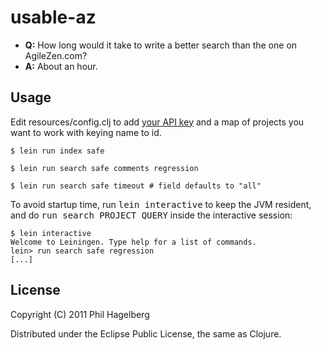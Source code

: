 # usable-az

* **Q:** How long would it take to write a better search than the one on AgileZen.com?  
* **A:** About an hour.

## Usage

Edit resources/config.clj to add [your API
key](https://agilezen.com/settings#developer) and a map of projects
you want to work with keying name to id.

    $ lein run index safe

    $ lein run search safe comments regression

    $ lein run search safe timeout # field defaults to "all"

To avoid startup time, run <tt>lein interactive</tt> to keep the JVM
resident, and do <tt>run search PROJECT QUERY</tt> inside the interactive
session:

    $ lein interactive
    Welcome to Leiningen. Type help for a list of commands.
    lein> run search safe regression
    [...]

## License

Copyright (C) 2011 Phil Hagelberg

Distributed under the Eclipse Public License, the same as Clojure.
